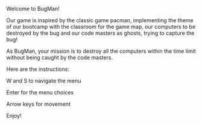 Welcome to BugMan!

Our game is inspired by the classic game pacman, implementing the theme of our bootcamp with the classroom for the game map, our computers to be destroyed by the bug and our code masters as ghosts, trying to capture the bug!

As BugMan, your mission is to destroy all the computers within the time limit without being caught by the code masters.

Here are the instructions:

W and S to navigate the menu

Enter for the menu choices

Arrow keys for movement

Enjoy!
